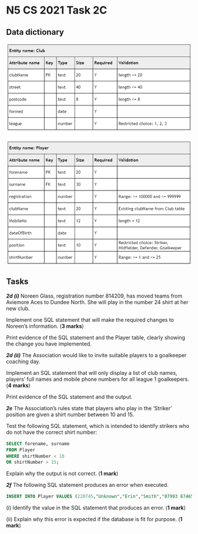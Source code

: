 # N5 CS 2021 Task 2C

## Data dictionary

![flowers database](assets/Task_2C.png)

## Tasks

___2d (i)___ Noreen Glass, registration number 814209, has moved teams from Aviemore Aces to Dundee North. She will play in the number 24 shirt at her new club.

Implement one SQL statement that will make the required changes to Noreen’s information. (__3 marks__)

Print evidence of the SQL statement and the Player table, clearly showing the change you have implemented.

___2d (ii)___ The Association would like to invite suitable players to a goalkeeper coaching day.

Implement an SQL statement that will only display a list of club names, players’ full names and mobile phone numbers for all league 1 goalkeepers. (__4 marks__)

Print evidence of the SQL statement and the output.

___2e___ The Association’s rules state that players who play in the ‘Striker’ position are given a shirt number between 10 and 15.

Test the following SQL statement, which is intended to identify strikers who do not have the correct shirt number:

```SQL
SELECT forename, surname
FROM Player
WHERE shirtNumber < 10
OR shirtNumber > 15;
```

Explain why the output is not correct. (__1 mark__)

___2f___ The following SQL statement produces an error when executed.

```SQL
INSERT INTO Player VALUES (220745,"Unknown","Erin","Smith","07993 874657", "31/05/1999","Striker",23);
```

(i) Identify the value in the SQL statement that produces an error. (__1 mark__)

(ii) Explain why this error is expected if the database is fit for purpose. (__1 mark__)

